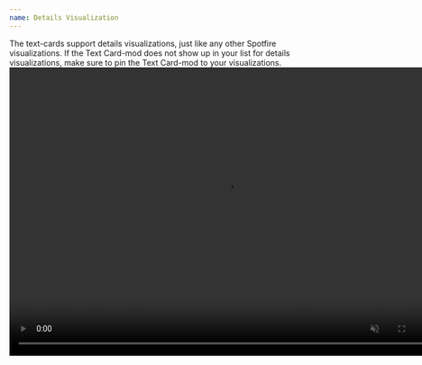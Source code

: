 ```yaml
---
name: Details Visualization
---
```

The text-cards support details visualizations, just like any other Spotfire visualizations. If the Text Card-mod does not show up in your list for details visualizations, make sure to pin the Text Card-mod to your visualizations.
<video controls muted width="768" height="512">
  <source src="../assets/webms/details-visualization.webm" type="video/webm">
</video>